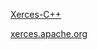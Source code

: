 [Xerces-C++](https://xerces.apache.org/xerces-c/)

[xerces.apache.org](https://xerces.apache.org/)

